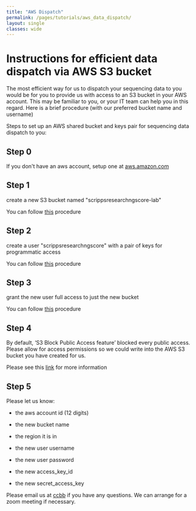 ```yaml
---
title: "AWS Dispatch"
permalink: /pages/tutorials/aws_data_dispatch/
layout: single
classes: wide
---
```


# Instructions for efficient data dispatch via AWS S3 bucket 
 
The most efficient way for us to dispatch your sequencing data to you would be for you to provide us with access to an S3 bucket in your AWS account. 
This may be familiar to you, or your IT team can help you in this regard. 
Here is a brief procedure (with our preferred bucket name and username)
 
Steps to set up an AWS shared bucket and keys pair for sequencing data dispatch to you:
 
## Step 0 

If you don't have an aws account, setup one at [aws.amazon.com](https://aws.amazon.com/)
 
## Step 1 

create a new S3 bucket named "scrippsresearchngscore-lab" 

You can follow [this](https://docs.aws.amazon.com/AmazonS3/latest/userguide/creating-bucket.html) procedure 

## Step 2 

create a user "scrippsresearchngscore" with a pair of keys for programmatic access 

You can follow [this](https://objectivefs.com/howto/how-to-get-amazon-s3-keys) procedure
 
## Step 3 

grant the new user full access to just the new bucket

You can follow [this](https://objectivefs.com/howto/how-to-restrict-s3-bucket-policy-to-only-one-aws-s3-bucket) procedure


## Step 4 

By default, ‘S3 Block Public Access feature’  blocked every public access. Please allow for access permissions so we could write into the AWS S3 bucket you have created for us. 

Please see this [link](https://docs.aws.amazon.com/AmazonS3/latest/userguide/access-control-block-public-access.html) for more information


## Step 5 

Please let us know:

* the aws account id (12 digits)

* the new bucket name

* the region it is in

* the new user username

* the new user password

* the new access_key_id

* the new secret_access_key


Please email us at [ccbb](mailto:ccbb@scripps.edu) if you have any questions. We can arrange for a zoom meeting if necessary.

